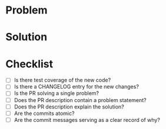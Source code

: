 # Problem

<!--
  Explain the problem being addressed in this PR. PRs addressing multiple
  problems should be considered for splitting into multiple PRs.
-->

# Solution

<!--
  Explain how this solution is solving the problem, including
  any known tradeoffs or other options considered.
-->

# Checklist

<!--
  Consider these before making the pull request. This section may be
  included in the final pull request description or cleared.
-->

* [ ] Is there test coverage of the new code?
* [ ] Is there a CHANGELOG entry for the new changes?
* [ ] Is the PR solving a single problem?
* [ ] Does the PR description contain a problem statement?
* [ ] Does the PR description explain the solution?
* [ ] Are the commits atomic?
* [ ] Are the commit messages serving as a clear record of why?
